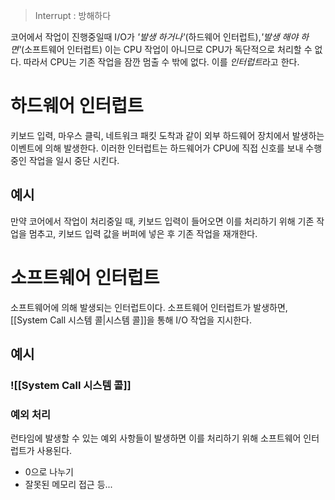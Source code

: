 > Interrupt : 방해하다

코어에서 작업이 진행중일때 I/O가 *'발생 하거나'*(하드웨어 인터럽트),*'발생 해야 하면'*(소프트웨어 인터럽트) 이는 CPU 작업이 아니므로 CPU가 독단적으로 처리할 수 없다. 따라서 CPU는 기존 작업을 잠깐 멈출 수 밖에 없다. 이를 *인터럽트*라고 한다.

# 하드웨어 인터럽트
키보드 입력, 마우스 클릭, 네트워크 패킷 도착과 같이 외부 하드웨어 장치에서 발생하는 이벤트에 의해 발생한다.
이러한 인터럽트는 하드웨어가 CPU에 직접 신호를 보내 수행 중인 작업을 일시 중단 시킨다.

## 예시
만약 코어에서 작업이 처리중일 때, 키보드 입력이 들어오면 이를 처리하기 위해 기존 작업을 멈추고, 키보드 입력 값을 버퍼에 넣은 후 기존 작업을 재개한다.
# 소프트웨어 인터럽트
소프트웨어에 의해 발생되는 인터럽트이다.
소프트웨어 인터럽트가 발생하면, [[System Call 시스템 콜|시스템 콜]]을 통해 I/O 작업을 지시한다.
## 예시
### ![[System Call 시스템 콜]]
### 예외 처리
런타임에 발생할 수 있는 예외 사항들이 발생하면 이를 처리하기 위해 소프트웨어 인터럽트가 사용된다.
- 0으로 나누기
- 잘못된 메모리 접근 등...
